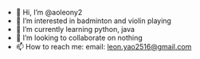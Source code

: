 - 👋 Hi, I’m @aoleony2
- 👀 I’m interested in badminton and violin playing
- 🌱 I’m currently learning python, java
- 💞️ I’m looking to collaborate on nothing
- 📫 How to reach me: email: leon.yao2516@gmail.com

<!---
aoleony2/aoleony2 is a ✨ special ✨ repository because its `README.md` (this file) appears on your GitHub profile.
You can click the Preview link to take a look at your changes.
--->
